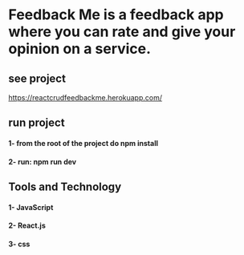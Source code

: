 # Feedback Me is a feedback app where you can rate and give your opinion on a service.

## see project
https://reactcrudfeedbackme.herokuapp.com/

## run project
#### 1- from the root of the project do npm install
#### 2- run: npm run dev

## Tools and Technology
#### 1- JavaScript 
#### 2- React.js
#### 3- css
